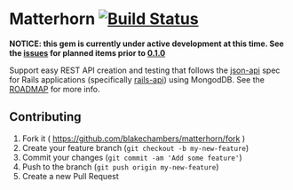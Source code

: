 # Matterhorn [![Build Status](https://travis-ci.org/blakechambers/matterhorn.svg)](https://travis-ci.org/blakechambers/matterhorn)

**NOTICE: this gem is currently under active development at this time. See the [issues][issues] for planned items prior to [0.1.0][milestone]**

Support easy REST API creation and testing that follows the [json-api](http://jsonapi.org/) spec for Rails applications (specifically [rails-api][rails-api]) using MongodDB.  See the [ROADMAP][roadmap] for more info.

## Contributing

1. Fork it ( https://github.com/blakechambers/matterhorn/fork )
2. Create your feature branch (`git checkout -b my-new-feature`)
3. Commit your changes (`git commit -am 'Add some feature'`)
4. Push to the branch (`git push origin my-new-feature`)
5. Create a new Pull Request

[issues]:    https://github.com/blakechambers/matterhorn/issues
[milestone]: https://github.com/blakechambers/matterhorn/milestones/0.1.0%20-%20Initial%20release
[roadmap]:   https://github.com/blakechambers/matterhorn/blob/master/ROADMAP.md
[rails-api]: https://github.com/rails-api/rails-api
